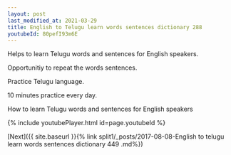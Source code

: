 ```yaml
---
layout: post
last_modified_at: 2021-03-29
title: English to Telugu learn words sentences dictionary 288 
youtubeId: 80pefI93m6E
---
```

 
 
Helps to learn Telugu words and sentences for English speakers.

Opportunitiy to repeat the words sentences. 

Practice Telugu language. 
 
10 minutes practice every day. 
 
How to learn Telugu words and sentences for English speakers 
 
{% include youtubePlayer.html id=page.youtubeId %}
 
 
[Next]({{ site.baseurl }}{% link  split1/_posts/2017-08-08-English to telugu learn words sentences dictionary 449 .md%})
 
